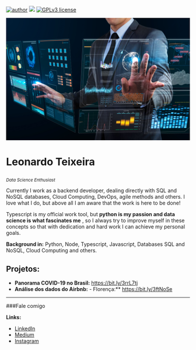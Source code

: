 [![author](https://img.shields.io/badge/author-DevLeoo-red.svg)](https://www.linkedin.com/in/leonardo-teixeira-c%C3%A2ndido-286065191/) [![](https://img.shields.io/badge/python-3.7+-blue.svg)](https://www.python.org/downloads/release/python-365/) [![GPLv3 license](https://img.shields.io/badge/License-GPLv3-blue.svg)](http://perso.crans.org/besson/LICENSE.html)

<p align="center">
  <img src="banner.jpg" >
</p>

# Leonardo Teixeira
<sub>*Data Science Enthusiast*</sub>

Currently I work as a backend developer, dealing directly with SQL and NoSQL databases, Cloud Computing, DevOps, agile methods and others. I love what I do, but above all I am aware that the work is here to be done! 

Typescript is my official work tool, but **python is my passion and data science is what fascinates me** , so I always try to improve myself in these concepts so that with dedication and hard work I can achieve my personal goals.

**Background in:** Python, Node, Typescript, Javascript, Databases SQL and NoSQL, Cloud Computing and others.


## Projetos:
* **Panorama COVID-19 no Brasil:** https://bit.ly/3rrL7tj
* **Análise dos dados do Airbnb:** - Florença:** https://bit.ly/3ftNoSe
---


###Fale comigo

**Links:**
* [LinkedIn](https://www.linkedin.com/in/leonardo-teixeira-c%C3%A2ndido-286065191/)
* [Medium](https://medium.com/@leonardo.leotc)
* [Instagram](https://www.instagram.com/_leotc/)




